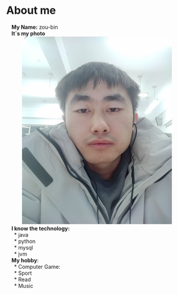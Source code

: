 # About me
&ensp;&ensp;**My Name:** zou-bin  
&ensp;&ensp;**It`s my photo**  
&ensp;&ensp;&ensp;&ensp;&ensp;&ensp;<img src="./img/me.jpg" width="400px" height="500px">  
&ensp;&ensp;**I know the technology:**  
&ensp;&ensp;&ensp;* java  
&ensp;&ensp;&ensp;* python  
&ensp;&ensp;&ensp;* mysql  
&ensp;&ensp;&ensp;* jvm  
&ensp;&ensp;**My hobby**:  
&ensp;&ensp;&ensp;* Computer Game:  
&ensp;&ensp;&ensp;* Sport  
&ensp;&ensp;&ensp;* Read  
&ensp;&ensp;&ensp;* Music  
